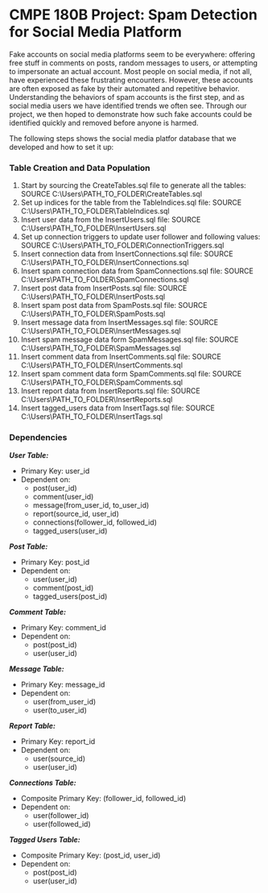 # CMPE 180B Project: Spam Detection for Social Media Platform
Fake accounts on social media platforms seem to be everywhere: offering free stuff in comments on posts, random messages to users, or attempting to impersonate an actual account. Most people on social media, if not all, have experienced these frustrating encounters. However, these accounts are often exposed as fake by their automated and repetitive behavior. 
Understanding the behaviors of spam accounts is the first step, and as social media users we have identified trends we often see. Through our project, we then hoped to demonstrate how such fake accounts could be identified quickly and removed before anyone is harmed.

The following steps shows the social media platfor database that we developed and how to set it up:

### Table Creation and Data Population
1. Start by sourcing the CreateTables.sql file to generate all the tables: SOURCE C:\Users\PATH_TO_FOLDER\CreateTables.sql
2. Set up indices for the table from the TableIndices.sql file: SOURCE C:\Users\PATH_TO_FOLDER\TableIndices.sql
2. Insert user data from the InsertUsers.sql file: SOURCE C:\Users\PATH_TO_FOLDER\InsertUsers.sql
3. Set up connection triggers to update user follower and following values: SOURCE C:\Users\PATH_TO_FOLDER\ConnectionTriggers.sql
4. Insert connection data from InsertConnections.sql file: SOURCE C:\Users\PATH_TO_FOLDER\InsertConnections.sql
5. Insert spam connection data from SpamConnections.sql file: SOURCE C:\Users\PATH_TO_FOLDER\SpamConnections.sql
6. Insert post data from InsertPosts.sql file: SOURCE C:\Users\PATH_TO_FOLDER\InsertPosts.sql
7. Insert spam post data from SpamPosts.sql file: SOURCE C:\Users\PATH_TO_FOLDER\SpamPosts.sql
8. Insert message data from InsertMessages.sql file: SOURCE C:\Users\PATH_TO_FOLDER\InsertMessages.sql
9. Insert spam message data form SpamMessages.sql file: SOURCE C:\Users\PATH_TO_FOLDER\SpamMessages.sql
10. Insert comment data from InsertComments.sql file: SOURCE C:\Users\PATH_TO_FOLDER\InsertComments.sql
11. Insert spam comment data form SpamComments.sql file: SOURCE C:\Users\PATH_TO_FOLDER\SpamComments.sql
12. Insert report data from InsertReports.sql file: SOURCE C:\Users\PATH_TO_FOLDER\InsertReports.sql
13. Insert tagged_users data from InsertTags.sql file: SOURCE C:\Users\PATH_TO_FOLDER\InsertTags.sql

### Dependencies
***User Table:***
- Primary Key: user_id
- Dependent on:
  - post(user_id)
  - comment(user_id)
  - message(from_user_id, to_user_id)
  - report(source_id, user_id)
  - connections(follower_id, followed_id)
  - tagged_users(user_id)

***Post Table:***
- Primary Key: post_id
- Dependent on:
  - user(user_id)
  - comment(post_id)
  - tagged_users(post_id)

***Comment Table:***
- Primary Key: comment_id
- Dependent on:
  - post(post_id)
  - user(user_id)

***Message Table:***
- Primary Key: message_id
- Dependent on:
  - user(from_user_id)
  - user(to_user_id)

***Report Table:***
- Primary Key: report_id
- Dependent on:
  - user(source_id)
  - user(user_id)

***Connections Table:***
- Composite Primary Key: (follower_id, followed_id)
- Dependent on:
  - user(follower_id)
  - user(followed_id)

***Tagged Users Table:***
- Composite Primary Key: (post_id, user_id)
- Dependent on:
  - post(post_id)
  - user(user_id)
